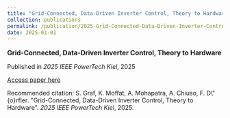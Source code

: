 ```yaml
---
title: "Grid-Connected, Data-Driven Inverter Control, Theory to Hardware"
collection: publications
permalink: /publication/2025-Grid-Connected-Data-Driven-Inverter-Control-Theory
date: 2025-01-01
---
```


<p style="font-size: 1.1em; margin-bottom: 0.5em;"><b>Grid-Connected, Data-Driven Inverter Control, Theory to Hardware</b></p>
<p style="margin-bottom: 0.5em;">Published in <em>2025 IEEE PowerTech Kiel</em>, 2025</p>
<p style="margin-bottom: 0.5em;"><a href="10.48550/ARXIV.2507.02325" target="_blank">Access paper here</a></p>
<p>Recommended citation: S. Graf, K. Moffat, A. Mohapatra, A. Chiuso, F. D\"{o}rfler. "Grid-Connected, Data-Driven Inverter Control, Theory to Hardware". <em>2025 IEEE PowerTech Kiel</em>, 2025.</p>